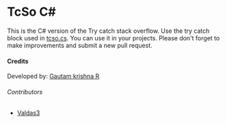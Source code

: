 # TcSo C# #
This is the C# version of the Try catch stack overflow. Use the try catch block used in [tcso.cs](https://github.com/gautamkrishnar/tcso/blob/master/C%23/tcso.cs). You can use it in your projects. Please don't forget to make  improvements and submit a new pull request.

#### Credits
Developed by: [Gautam krishna R](https://github.com/gautamkrishnar/)

###### Contributors
* [Valdas3](https://github.com/Valdas3)